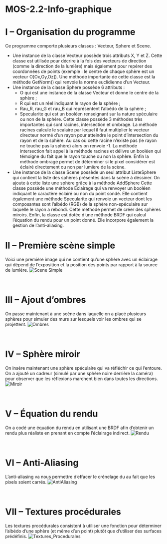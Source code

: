 # MOS-2.2-Info-graphique
# I – Organisation du programme
Ce programme comporte plusieurs classes : Vecteur, Sphere et Scene.
*	Une instance de la classe Vecteur possède trois attributs X, Y et Z. 
Cette classe est utilisée pour décrire à la fois des vecteurs de direction (comme la direction de la lumière) mais également pour repérer des coordonnées de points (exemple : le centre de chaque sphère est un vecteur O[Ox,Oy,Oz]).
Une méthode importante de cette classe est la méthode GetNorm() qui renvoie la norme euclidienne d’un Vecteur.
* Une instance de la classe Sphere possède 6 attributs : 
  *	O qui est une instance de la classe Vecteur et donne le centre de la sphère ;
  *	R qui est un réel indiquant le rayon de la sphère ;
  *	Rau_R, rau_G et rau_B qui représentent l’albédo de la sphère ;
  *	Specularite qui est un booléen renseignant sur la nature spéculaire ou non de la sphère.
Cette classe possède 3 méthodes très importantes qui sont racines, intersection et ombrage.
La méthode racines calcule le scalaire par lequel il faut multiplier le vecteur directeur normé d’un rayon pour atteindre le point d’intersection du rayon et de la sphère. Au cas où cette racine n’existe pas (le rayon ne touche pas la sphère) alors on renvoie -1.
La méthode intersection fait appel à la méthode racines et délivre un booléen qui témoigne du fait que le rayon touche ou non la sphère.
Enfin la méthode ombrage permet de déterminer si le pixel considérer est éclairé directement ou non par lumière de la scène.
* Une instance de la classe Scene possède un seul attribut ListeSphere qui contient la liste des sphères présentes dans la scène à déssiner.
On ajoute à cette liste une sphère grâce à la méthode AddSphere 
Cette classe possède une méthode Eclairage qui va renvoyer un booléen indiquant le caractère éclairé ou non du point sondé.
Elle contient également une méthode Specularite qui renvoie un vecteur dont les composantes sont l’albédo (RGB) de la sphère non-spéculaire sur laquelle le rayon a rebondi. Cette méthode permet de créer des sphères miroirs.
Enfin, la classe est dotée d’une méthode BRDF qui calcul l’équation du rendu pour un point donné. Elle incorpore également la gestion de l’anti-aliasing.
# II – Première scène simple
Voici une première image qui ne contient qu’une sphère avec un éclairage qui dépend de l’exposition et la position des points par rapport à la source de lumière.
![Scene Simple](/scene_simple.bmp)
 
 

# III – Ajout d’ombres 
On passe maintenant à une scène dans laquelle on a placé plusieurs sphères pour simuler des murs sur lesquels voir les ombres qui se projettent.
![Ombres](/ombres.bmp)
 
 

# IV – Sphère miroir
On insère maintenant une sphère spéculaire qui va réfléchir ce qui l’entoure. On a ajouté un cadreur (simulé par une sphère noire derrière la caméra) pour observer que les réflexions marchent bien dans toutes les directions.
![Miroir](/miroir.bmp)
 
 

# V – Équation du rendu 
On a codé une équation du rendu en utilisant une BRDF afin d’obtenir un rendu plus réaliste en prenant en compte l’éclairage indirect.
![Rendu](/Equation_du_rendu.bmp)
 
 

# VI – Anti-Aliasing
L’anti-aliasing va nous permettre d’effacer le crénelage du au fait que les pixels soient carrés.
![AntiAliasing](/comparaisonAA.png)
 
 

# VII – Textures procédurales
Les textures procédurales consistent à utiliser une fonction pour déterminer l’albédo d’une sphère (et même d’un point) plutôt que d’utiliser des surfaces prédéfinis.
![Textures_Procedurales](/textures_procédurales.bmp)
 

